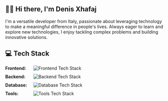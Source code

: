 
## 👨‍💻 Hi there, I'm Denis Xhafaj

I'm a versatile developer from Italy, passionate about leveraging technology to make a meaningful difference in people's lives. Always eager to learn and explore new technologies, I enjoy tackling complex problems and building innovative solutions.


## 💻 Tech Stack

<div style="display: flex; align-items: center; gap: 10px; margin-bottom: 10px;">
    <div style="width: 80px;"><strong>Frontend:</strong></div>
    <img src="https://skillicons.dev/icons?i=html,css,js,react" alt="Frontend Tech Stack">
     </br>
</div>

<div style="display: flex; align-items: center; gap: 10px; margin-bottom: 10px;">
    <div style="width: 80px;"><strong>Backend:</strong></div>
    <img src="https://skillicons.dev/icons?i=nodejs,express" alt="Backend Tech Stack">
     </br>
</div>

<div style="display: flex; align-items: center; gap: 10px; margin-bottom: 10px;">
    <div style="width: 80px;"><strong>Database:</strong></div>
    <img src="https://skillicons.dev/icons?i=mysql" alt="Database Tech Stack">
     </br>
</div>

<div style="display: flex; align-items: center; gap: 10px; margin-bottom: 10px;">
    <div style="width: 80px;"><strong>Tools:</strong></div>
    <img src="https://skillicons.dev/icons?i=figma,linux,git" alt="Tools Tech Stack">
     </br>
</div>

